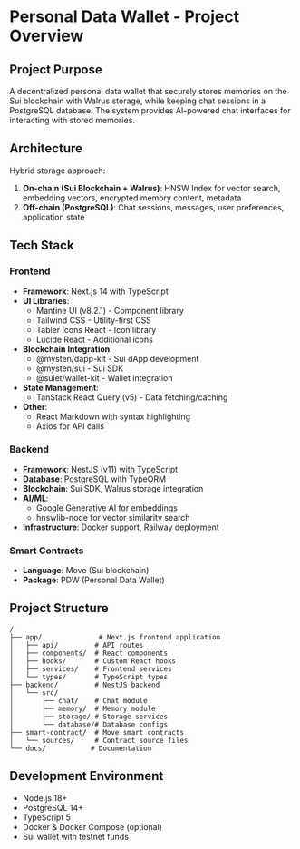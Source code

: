 # Personal Data Wallet - Project Overview

## Project Purpose
A decentralized personal data wallet that securely stores memories on the Sui blockchain with Walrus storage, while keeping chat sessions in a PostgreSQL database. The system provides AI-powered chat interfaces for interacting with stored memories.

## Architecture
Hybrid storage approach:
1. **On-chain (Sui Blockchain + Walrus)**: HNSW Index for vector search, embedding vectors, encrypted memory content, metadata
2. **Off-chain (PostgreSQL)**: Chat sessions, messages, user preferences, application state

## Tech Stack

### Frontend
- **Framework**: Next.js 14 with TypeScript
- **UI Libraries**: 
  - Mantine UI (v8.2.1) - Component library
  - Tailwind CSS - Utility-first CSS
  - Tabler Icons React - Icon library
  - Lucide React - Additional icons
- **Blockchain Integration**:
  - @mysten/dapp-kit - Sui dApp development
  - @mysten/sui - Sui SDK
  - @suiet/wallet-kit - Wallet integration
- **State Management**: 
  - TanStack React Query (v5) - Data fetching/caching
- **Other**: 
  - React Markdown with syntax highlighting
  - Axios for API calls

### Backend  
- **Framework**: NestJS (v11) with TypeScript
- **Database**: PostgreSQL with TypeORM
- **Blockchain**: Sui SDK, Walrus storage integration
- **AI/ML**: 
  - Google Generative AI for embeddings
  - hnswlib-node for vector similarity search
- **Infrastructure**: Docker support, Railway deployment

### Smart Contracts
- **Language**: Move (Sui blockchain)
- **Package**: PDW (Personal Data Wallet)

## Project Structure
```
/
├── app/              # Next.js frontend application
│   ├── api/         # API routes
│   ├── components/  # React components
│   ├── hooks/       # Custom React hooks
│   ├── services/    # Frontend services
│   └── types/       # TypeScript types
├── backend/         # NestJS backend
│   └── src/
│       ├── chat/    # Chat module
│       ├── memory/  # Memory module
│       ├── storage/ # Storage services
│       └── database/# Database configs
├── smart-contract/  # Move smart contracts
│   └── sources/     # Contract source files
└── docs/           # Documentation
```

## Development Environment
- Node.js 18+
- PostgreSQL 14+
- TypeScript 5
- Docker & Docker Compose (optional)
- Sui wallet with testnet funds